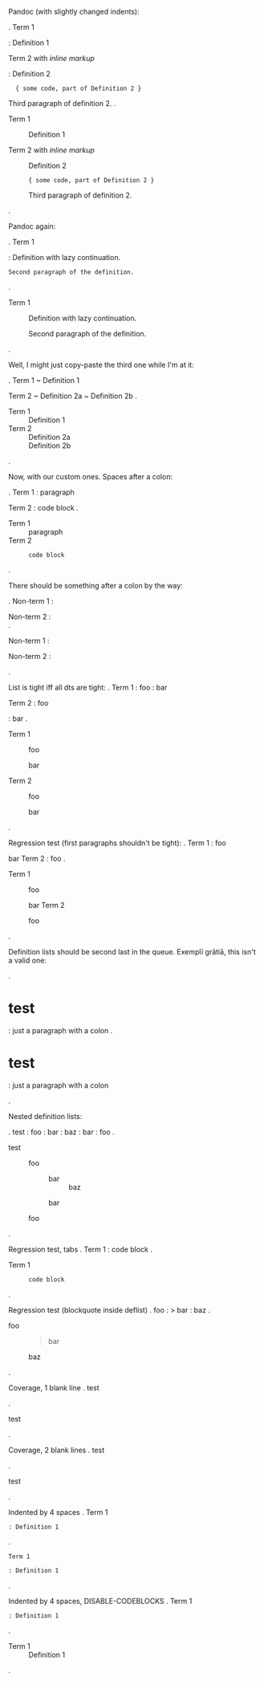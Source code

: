 
Pandoc (with slightly changed indents):

.
Term 1

: Definition 1

Term 2 with *inline markup*

: Definition 2

      { some code, part of Definition 2 }

  Third paragraph of definition 2.
.
<dl>
<dt>Term 1</dt>
<dd>
<p>Definition 1</p>
</dd>
<dt>Term 2 with <em>inline markup</em></dt>
<dd>
<p>Definition 2</p>
<pre><code>{ some code, part of Definition 2 }
</code></pre>
<p>Third paragraph of definition 2.</p>
</dd>
</dl>
.

Pandoc again:

.
Term 1

:   Definition
with lazy continuation.

    Second paragraph of the definition.
.
<dl>
<dt>Term 1</dt>
<dd>
<p>Definition
with lazy continuation.</p>
<p>Second paragraph of the definition.</p>
</dd>
</dl>
.

Well, I might just copy-paste the third one while I'm at it:

.
Term 1
  ~ Definition 1

Term 2
  ~ Definition 2a
  ~ Definition 2b
.
<dl>
<dt>Term 1</dt>
<dd>Definition 1</dd>
<dt>Term 2</dt>
<dd>Definition 2a</dd>
<dd>Definition 2b</dd>
</dl>
.

Now, with our custom ones. Spaces after a colon:

.
Term 1
  :    paragraph

Term 2
  :     code block
.
<dl>
<dt>Term 1</dt>
<dd>paragraph</dd>
<dt>Term 2</dt>
<dd>
<pre><code>code block
</code></pre>
</dd>
</dl>
.

There should be something after a colon by the way:

.
Non-term 1
  :

Non-term 2
  :   
.
<p>Non-term 1
:</p>
<p>Non-term 2
:</p>
.


List is tight iff all dts are tight:
.
Term 1
: foo
: bar

Term 2
: foo

: bar
.
<dl>
<dt>Term 1</dt>
<dd>
<p>foo</p>
</dd>
<dd>
<p>bar</p>
</dd>
<dt>Term 2</dt>
<dd>
<p>foo</p>
</dd>
<dd>
<p>bar</p>
</dd>
</dl>
.


Regression test (first paragraphs shouldn't be tight):
.
Term 1
: foo

  bar
Term 2
: foo
.
<dl>
<dt>Term 1</dt>
<dd>
<p>foo</p>
<p>bar
Term 2</p>
</dd>
<dd>
<p>foo</p>
</dd>
</dl>
.

Definition lists should be second last in the queue. Exemplī grātiā, this isn't a valid one:

.
# test
  : just a paragraph with a colon
.
<h1>test</h1>
<p>: just a paragraph with a colon</p>
.

Nested definition lists:

.
test
  : foo
      : bar
          : baz
      : bar
  : foo
.
<dl>
<dt>test</dt>
<dd>
<dl>
<dt>foo</dt>
<dd>
<dl>
<dt>bar</dt>
<dd>baz</dd>
</dl>
</dd>
<dd>bar</dd>
</dl>
</dd>
<dd>foo</dd>
</dl>
.


Regression test, tabs
.
Term 1
  :		code block
.
<dl>
<dt>Term 1</dt>
<dd>
<pre><code>code block
</code></pre>
</dd>
</dl>
.


Regression test (blockquote inside deflist)
.
foo
: > bar
: baz
.
<dl>
<dt>foo</dt>
<dd>
<blockquote>
<p>bar</p>
</blockquote>
</dd>
<dd>baz</dd>
</dl>
.


Coverage, 1 blank line
.
test

.
<p>test</p>
.


Coverage, 2 blank lines
.
test


.
<p>test</p>
.

Indented by 4 spaces
.
    Term 1

    : Definition 1
.
<pre><code>Term 1

: Definition 1
</code></pre>
.

Indented by 4 spaces, DISABLE-CODEBLOCKS
.
    Term 1

    : Definition 1
.
<dl>
<dt>Term 1</dt>
<dd>Definition 1</dd>
</dl>
.

